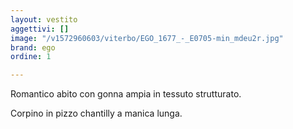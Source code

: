 ```yaml
---
layout: vestito
aggettivi: []
image: "/v1572960603/viterbo/EGO_1677_-_E0705-min_mdeu2r.jpg"
brand: ego
ordine: 1

---
```

Romantico abito con gonna ampia in tessuto strutturato. 

Corpino in pizzo chantilly a manica lunga.